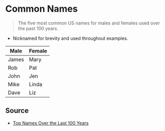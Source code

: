 # Common Names

> The five most common US names for males and females used over the past 100 years. 
 
- Nicknamed for brevity and used throughout examples.


| Male  | Female |
|-------|--------|
| James | Mary   |
| Rob   | Pat    |
| John  | Jen    |
| Mike  | Linda  |
| Dave  | Liz    |



## Source
- [Top Names Over the Last 100 Years](https://www.ssa.gov/oact/babynames/decades/century.html)